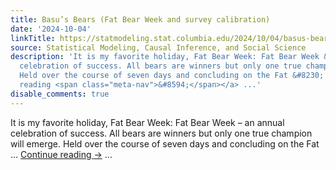 ```yaml
---
title: Basu’s Bears (Fat Bear Week and survey calibration)
date: '2024-10-04'
linkTitle: https://statmodeling.stat.columbia.edu/2024/10/04/basus-bears/
source: Statistical Modeling, Causal Inference, and Social Science
description: 'It is my favorite holiday, Fat Bear Week: Fat Bear Week &#8211; an annual
  celebration of success. All bears are winners but only one true champion will emerge.
  Held over the course of seven days and concluding on the Fat &#8230; <a href="https://statmodeling.stat.columbia.edu/2024/10/04/basus-bears/">Continue
  reading <span class="meta-nav">&#8594;</span></a> ...'
disable_comments: true
---
```

It is my favorite holiday, Fat Bear Week: Fat Bear Week &#8211; an annual celebration of success. All bears are winners but only one true champion will emerge. Held over the course of seven days and concluding on the Fat &#8230; <a href="https://statmodeling.stat.columbia.edu/2024/10/04/basus-bears/">Continue reading <span class="meta-nav">&#8594;</span></a> ...